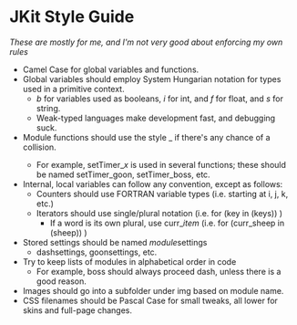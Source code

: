 # JKit Style Guide

*These are mostly for me, and I'm not very good about enforcing my own rules*

* Camel Case for global variables and functions.
* Global variables should employ System Hungarian notation for types used in a primitive context.
    * *b* for variables used as booleans, *i* for int, and *f* for float, and *s* for string.
    * Weak-typed languages make development fast, and debugging suck. 
* Module functions should use the style <function name>_<module> if there's any chance of a collision.
    * For example, setTimer_*x* is used in several functions; these should be named setTimer_goon, setTimer_boss, etc.
* Internal, local variables can follow any convention, except as follows:
    * Counters should use FORTRAN variable types (i.e. starting at i, j, k, etc.)
    * Iterators should use single/plural notation (i.e. for (key in (keys)) )
        * If a word is its own plural, use curr_*item* (i.e. for (curr_sheep in (sheep)) )
* Stored settings should be named *module*settings
    * dashsettings, goonsettings, etc.
* Try to keep lists of modules in alphabetical order in code
    * For example, boss should always proceed dash, unless there is a good reason.
* Images should go into a subfolder under img based on module name.
* CSS filenames should be Pascal Case for small tweaks, all lower for skins and full-page changes.

